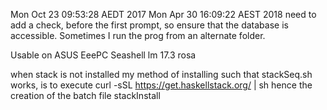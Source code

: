 Mon Oct 23 09:53:28 AEDT 2017 
Mon Apr 30 16:09:22 AEST 2018 
need to add a check, before the first prompt, so ensure that the database is accessible.
Sometimes I run the prog from an alternate folder.

Usable on ASUS EeePC Seashell lm 17.3 rosa

when stack is not installed my method of installing such that 
stackSeq.sh
works, is to execute
curl -sSL https://get.haskellstack.org/ | sh
hence the creation of the batch file stackInstall




 

